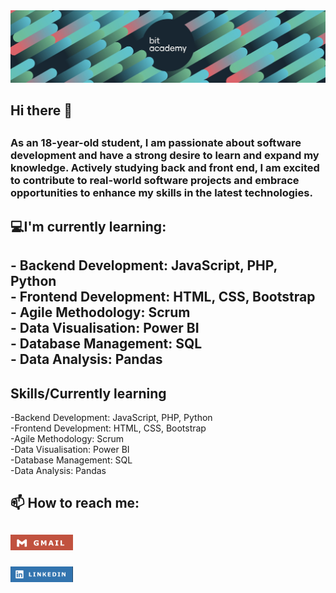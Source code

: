 <img src="bitbanner-git.png"/>
<h2>Hi there 👋<h2>
<h3>As an 18-year-old student, I am passionate about software
development and have a strong desire to learn and expand my
knowledge. Actively studying back and front end, I am excited to
contribute to real-world software projects and embrace opportunities
to enhance my skills in the latest technologies.<h3>
<h2>💻I'm currently learning:<h2/>
- Backend Development: JavaScript, PHP, Python <br/>
- Frontend Development: HTML, CSS, Bootstrap <br/>
- Agile Methodology: Scrum <br/>
- Data Visualisation: Power BI <br/>
- Database Management: SQL <br/>
- Data Analysis: Pandas <br/>

<h2>Skills/Currently learning</h2>
-Backend Development: JavaScript, PHP, Python  <br/>
-Frontend Development: HTML, CSS, Bootstrap  <br/>
-Agile Methodology: Scrum  <br/>
-Data Visualisation: Power BI  <br/>
-Database Management: SQL  <br/>
-Data Analysis: Pandas  <br/>
<h2>📫  How to reach me:<h2>

[<img src="gm.jpg" style="width:100px;"/>](mailto:admin@cloudhadoop.com) 

[<img src="linkedin.jpg" style="width:100px;"/>](www.linkedin.com/in/sueda-herdem.com)
